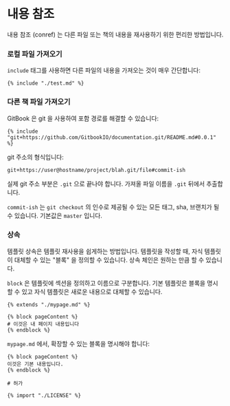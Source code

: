# 내용 참조

내용 참조 (conref) 는 다른 파일 또는 책의 내용을 재사용하기 위한 편리한 방법입니다.

### 로컬 파일 가져오기

`include` 태그를 사용하면 다른 파일의 내용을 가져오는 것이 매우 간단합니다:

```
{% include "./test.md" %}
```

### 다른 책 파일 가져오기

GitBook 은 git 을 사용하여 포함 경로를 해결할 수 있습니다:

```
{% include "git+https://github.com/GitbookIO/documentation.git/README.md#0.0.1" %}
```

git 주소의 형식입니다:

```
git+https://user@hostname/project/blah.git/file#commit-ish
```

실제 git 주소 부분은 `.git` 으로 끝나야 합니다. 가져올 파일 이름을 `.git` 뒤에서 추출합니다.

`commit-ish` 는 `git checkout` 의 인수로 제공될 수 있는 모든 태그, sha, 브랜치가 될 수 있습니다. 기본값은 `master` 입니다.

### 상속

템플릿 상속은 템플릿 재사용을 쉽게하는 방법입니다. 템플릿을 작성할 때, 자식 템플릿이 대체할 수 있는 "블록" 을 정의할 수 있습니다. 상속 체인은 원하는 만큼 할 수 있습니다.

`block` 은 템플릿에 섹션을 정의하고 이름으로 구분합니다. 기본 템플릿은 블록을 명시할 수 있고 자식 템플릿은 새로운 내용으로 대체할 수 있습니다.

```
{% extends "./mypage.md" %}

{% block pageContent %}
# 이것은 내 페이지 내용입니다
{% endblock %}
```

`mypage.md` 에서, 확장할 수 있는 블록을 명시해야 합니다:

```
{% block pageContent %}
이것은 기본 내용입니다.
{% endblock %}

# 허가

{% import "./LICENSE" %}
```
